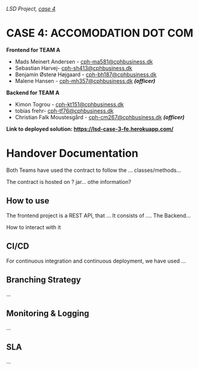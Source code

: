 _LSD Project, [case 4](https://datsoftlyngby.github.io/soft2020fall/resources/da1526ac-case-4.pdf)_

# CASE 4: ACCOMODATION DOT COM


**Frontend for TEAM A**

* Mads Meinert Andersen - <cph-ma581@cphbusiness.dk>
* Sebastian Harvej- <cph-sh413@cphbusiness.dk>
* Benjamin Østerø Højgaard - <cph-bh187@cphbusiness.dk>
* Malene Hansen - <cph-mh357@cphbusiness.dk>  ***(officer)***

**Backend for TEAM A**

* Kimon Togrou - <cph-kt151@cphbusiness.dk>
* tobias frehr- <cph-tf76@cphbusiness.dk>
* Christian Falk Moustesgård - <cph-cm267@cphbusiness.dk>  ***(officer)***


**Link to deployed solution: https://lsd-case-3-fe.herokuapp.com/**




# Handover Documentation
 
Both Teams have used the contract to follow the ... classes/methods...

The contract is hosted on ? jar... othe information?


## How to use

The frontend project is a REST API, that ... It consists of ....
The Backend...

How to interact with it


## CI/CD

For continuous integration and continuous deployment, we have used ...

## Branching Strategy

...

## Monitoring & Logging

...

## SLA 

...
